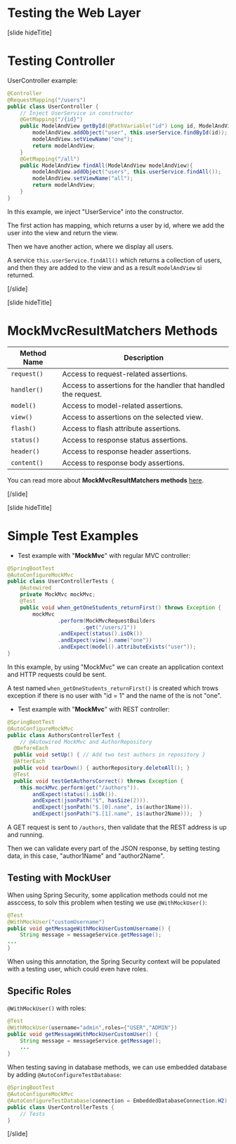 # Testing the Web Layer

[slide hideTitle]

# Testing Controller

UserController example:

```java
@Controller
@RequestMapping("/users")
public class UserController {
    // Inject UserService in constructor
    @GetMapping("/{id}")
    public ModelAndView getById(@PathVariable("id") Long id, ModelAndView modelAndView) {
        modelAndView.addObject("user", this.userService.findById(id));
        modelAndView.setViewName("one");
        return modelAndView;
    }
    @GetMapping("/all")
    public ModelAndView findAll(ModelAndView modelAndView){
        modelAndView.addObject("users", this.userService.findAll());
        modelAndView.setViewName("all");
        return modelAndView;
    }
}
```
In this example, we inject "UserService" into the constructor.

The first action has mapping, which returns a user by id, where we add the user into the view and return the view.

Then we have another action, where we display all users.

A service `this.userService.findAll()` which returns a collection of users, and then they are added to the view and as a result `modelAndView` si returned.

[/slide]

[slide hideTitle]

# MockMvcResultMatchers Methods

|**Method Name**|**Description**|
|---|---|
|`request()`|Access to request-related assertions.|
|`handler()`|Access to assertions for the handler that handled the request.|
|`model()`|Access to model-related assertions.|
|`view()`|Access to assertions on the selected view.|
|`flash()`|Access to flash attribute assertions.|
|`status()`|Access to response status assertions.|
|`header()`|Access to response header assertions.|
|`content()`|Access to response body assertions.|

You can read more about **MockMvcResultMatchers methods** [here](https://docs.spring.io/spring-framework/docs/current/javadoc-api/org/springframework/test/web/servlet/result/MockMvcResultMatchers.html).

[/slide]

[slide hideTitle]

# Simple Test Examples 

- Test example with "**MockMvc**" with regular MVC controller:

```java
@SpringBootTest
@AutoConfigureMockMvc
public class UserControllerTests {
    @Autowired
    private MockMvc mockMvc;
    @Test
    public void when_getOneStudents_returnFirst() throws Exception {
        mockMvc
                .perform(MockMvcRequestBuilders
                        .get("/users/1"))
                .andExpect(status().isOk())
                .andExpect(view().name("one"))
                .andExpect(model().attributeExists("user"));
}
```
In this example, by using "MockMvc" we can create an application context and HTTP requests could be sent.

A test named `when_getOneStudents_returnFirst()` is created which trows exception if there is no user with "id = 1" and the name of the is not "one".

- Test example with "**MockMvc**" with REST controller:

```java
@SpringBootTest
@AutoConfigureMockMvc
public class AuthorsControllerTest {
    // @Autowired MockMvc and AuthorRepository 
  @BeforeEach
  public void setUp() { // Add two test authors in repository }
  @AfterEach
  public void tearDown() { authorRepository.deleteAll(); }
  @Test
  public void testGetAuthorsCorrect() throws Exception {
    this.mockMvc.perform(get("/authors")).
        andExpect(status().isOk()).
        andExpect(jsonPath("$", hasSize(2))).
        andExpect(jsonPath("$.[0].name", is(author1Name))).
        andExpect(jsonPath("$.[1].name", is(author2Name)));  }
```
A GET request is sent to `/authors`, then validate that the REST address is up and running.

Then we can validate every part of the JSON response, by setting testing data, in this case, "author1Name" and "author2Name".

## Testing with MockUser 

When using Spring Security, some application methods could not me assccess, to solv this problem when testing we use `@WithMockUser()`:

```java
@Test
@WithMockUser("customUsername")
public void getMessageWithMockUserCustomUsername() {
    String message = messageService.getMessage();
...
}
```

When using this annotation, the Spring Security context will be populated with a testing user, which could even have roles.

## Specific Roles

`@WithMockUser()` with roles:

```java
@Test
@WithMockUser(username="admin",roles={"USER","ADMIN"})
public void getMessageWithMockUserCustomUser() {
    String message = messageService.getMessage();
    ...
}
```


When testing saving in database methods, we can use embedded database by adding `@AutoConfigureTestDatabase`:

```java
@SpringBootTest
@AutoConfigureMockMvc
@AutoConfigureTestDatabase(connection = EmbeddedDatabaseConnection.H2)
public class UserControllerTests { 
    // Tests
}

```
[/slide]